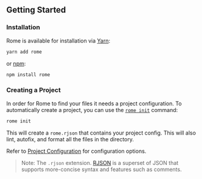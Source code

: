 ## Getting Started

### Installation

Rome is available for installation via [Yarn](https://yarnpkg.com/):

```bash
yarn add rome
```

or [npm](https://www.npmjs.com/):

```bash
npm install rome
```

### Creating a Project

In order for Rome to find your files it needs a project configuration. To automatically create a project, you can use the [`rome init`](#rome-init) command:

```bash
rome init
```

This will create a `rome.rjson` that contains your project config. This will also lint, autofix, and format all the files in the directory.

Refer to [Project Configuration](#project-config) for configuration options.

> Note: The `.rjson` extension. [RJSON](#rome-json) is a superset of JSON that supports more-concise syntax and features such as comments.

